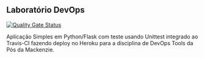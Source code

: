 ## Laboratório DevOps

[![Quality Gate Status](https://sonarcloud.io/api/project_badges/measure?project=kelwinmiranda&metric=alert_status)](https://sonarcloud.io/dashboard?id=kelwinmiranda)

Aplicação Simples em Python/Flask com teste usando Unittest integrado ao Travis-CI fazendo deploy no Heroku para a disciplina de DevOps Tools da Pós da Mackenzie.
